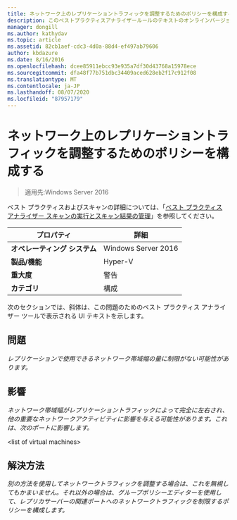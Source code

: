 ```yaml
---
title: ネットワーク上のレプリケーショントラフィックを調整するためのポリシーを構成する
description: このベストプラクティスアナライザールールのテキストのオンラインバージョン。
manager: dongill
ms.author: kathydav
ms.topic: article
ms.assetid: 82cb1aef-cdc3-4d0a-88d4-ef497ab79606
author: kbdazure
ms.date: 8/16/2016
ms.openlocfilehash: dcee85911ebcc93e935a7df30d43768a15978ece
ms.sourcegitcommit: dfa48f77b751dbc34409aced628eb2f17c912f08
ms.translationtype: MT
ms.contentlocale: ja-JP
ms.lasthandoff: 08/07/2020
ms.locfileid: "87957179"
---
```

# <a name="configure-a-policy-to-throttle-the-replication-traffic-on-the-network"></a>ネットワーク上のレプリケーショントラフィックを調整するためのポリシーを構成する

>適用先:Windows Server 2016

ベスト プラクティスおよびスキャンの詳細については、「[ベスト プラクティス アナライザー スキャンの実行とスキャン結果の管理](https://go.microsoft.com/fwlink/p/?LinkID=223177)」を参照してください。

|プロパティ|詳細|
|-|-|
|**オペレーティング システム**|Windows Server 2016|
|**製品/機能**|Hyper-V|
|**重大度**|警告|
|**カテゴリ**|構成|

次のセクションでは、斜体は、この問題のためのベスト プラクティス アナライザー ツールで表示される UI テキストを示します。

## <a name="issue"></a>問題
*レプリケーションで使用できるネットワーク帯域幅の量に制限がない可能性があります。*

## <a name="impact"></a>影響
*ネットワーク帯域幅がレプリケーショントラフィックによって完全に左右され、他の重要なネットワークアクティビティに影響を与える可能性があります。これは、次のポートに影響します。*

\<list of virtual machines>

## <a name="resolution"></a>解決方法
*別の方法を使用してネットワークトラフィックを調整する場合は、これを無視してもかまいません。それ以外の場合は、グループポリシーエディターを使用して、レプリカサーバーの関連ポートへのネットワークトラフィックを制限するポリシーを構成します。*




